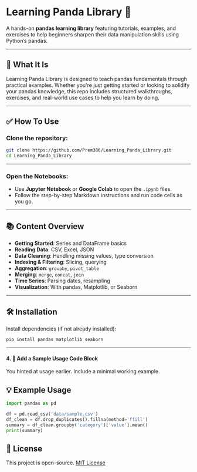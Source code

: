 # Learning Panda Library 🐼

A hands-on **pandas learning library** featuring tutorials, examples, and exercises to help beginners sharpen their data manipulation skills using Python’s pandas.

---

## 🚀 What It Is

Learning Panda Library is designed to teach pandas fundamentals through practical examples. Whether you're just getting started or looking to solidify your pandas knowledge, this repo includes structured walkthroughs, exercises, and real-world use cases to help you learn by doing.

---

## ✅ How To Use

### Clone the repository:
```bash
git clone https://github.com/Prem386/Learning_Panda_Library.git
cd Learning_Panda_Library
```
---
### Open the Notebooks:
- Use **Jupyter Notebook** or **Google Colab** to open the `.ipynb` files.
- Follow the step-by-step Markdown instructions and run code cells as you go.

---
## 📚 Content Overview

- **Getting Started**: Series and DataFrame basics
- **Reading Data**: CSV, Excel, JSON
- **Data Cleaning**: Handling missing values, type conversion
- **Indexing & Filtering**: Slicing, querying
- **Aggregation**: `groupby`, `pivot_table`
- **Merging**: `merge`, `concat`, `join`
- **Time Series**: Parsing dates, resampling
- **Visualization**: With pandas, Matplotlib, or Seaborn

---
## 🛠️ Installation

Install dependencies (if not already installed):

```bash
pip install pandas matplotlib seaborn
```
---

#### 4. 📌 Add a Sample Usage Code Block

You hinted at usage earlier. Include a minimal working example.


## 💡 Example Usage

```python
import pandas as pd

df = pd.read_csv('data/sample.csv')
df_clean = df.drop_duplicates().fillna(method='ffill')
summary = df_clean.groupby('category')['value'].mean()
print(summary)
```
## 📄 License

This project is open-source. [MIT License](LICENSE)
